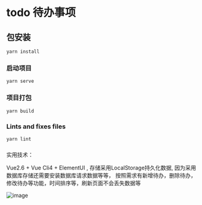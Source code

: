 # todo 待办事项



## 包安装

```
yarn install
```

### 启动项目
```
yarn serve
```

### 项目打包
```
yarn build
```

### Lints and fixes files
```
yarn lint
```

### 

实用技术：

Vue2.6 + Vue Cli4 + ElementUI , 存储采用LocalStorage持久化数据, 因为采用数据库存储还需要安装数据库请求数据等等， 按照需求有新增待办，删除待办，修改待办等功能，时间排序等，刷新页面不会丢失数据等


![image](http://www.lrboy.live/todolist.jpg)

